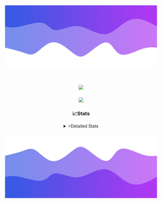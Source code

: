 ![Header](./header.png)
<div align="center">

<h1 align="center">
  <a href="https://git.io/typing-svg">
    <img src="https://readme-typing-svg.herokuapp.com/?lines=Hello,+There!+%F0%9F%91%8B;This+is+chicho.;Owner+on+Ocean;&center=true&size=25">
  </a>
</h1>
  
<p align="center">
  <img src="https://lanyard.cnrad.dev/api/852683595378196480" />
</p>

### 📈Stats
<details>
    <summary> ⚡Detailed Stats</summary>
    <br/>

<!--START_SECTION:waka-->
![Code Time](http://img.shields.io/badge/Code%20Time-800%20hrs%2053%20mins-blue)

![Profile Views](http://img.shields.io/badge/Profile%20Views-19-blue)

**🐱 My GitHub Data** 

> 📦 78.2 kB Used in GitHub's Storage 
 > 
> 🏆 29 Contributions in the Year 2024
 > 
> 🚫 Not Opted to Hire
 > 
> 📜 15 Public Repositories 
 > 
> 🔑 8 Private Repositories 
 > 
**I'm a Night 🦉** 

```text
🌞 Morning                23 commits          ██░░░░░░░░░░░░░░░░░░░░░░░   06.18 % 
🌆 Daytime                51 commits          ███░░░░░░░░░░░░░░░░░░░░░░   13.71 % 
🌃 Evening                162 commits         ███████████░░░░░░░░░░░░░░   43.55 % 
🌙 Night                  136 commits         █████████░░░░░░░░░░░░░░░░   36.56 % 
```
📅 **I'm Most Productive on Tuesday** 

```text
Monday                   24 commits          ██░░░░░░░░░░░░░░░░░░░░░░░   06.45 % 
Tuesday                  107 commits         ███████░░░░░░░░░░░░░░░░░░   28.76 % 
Wednesday                79 commits          █████░░░░░░░░░░░░░░░░░░░░   21.24 % 
Thursday                 59 commits          ████░░░░░░░░░░░░░░░░░░░░░   15.86 % 
Friday                   37 commits          ██░░░░░░░░░░░░░░░░░░░░░░░   09.95 % 
Saturday                 31 commits          ██░░░░░░░░░░░░░░░░░░░░░░░   08.33 % 
Sunday                   35 commits          ██░░░░░░░░░░░░░░░░░░░░░░░   09.41 % 
```


📊 **This Week I Spent My Time On** 

```text
🕑︎ Time Zone: America/Argentina/Buenos_Aires

💬 Programming Languages: 
TypeScript               44 mins             ███████████░░░░░░░░░░░░░░   44.71 % 
Astro                    24 mins             ██████░░░░░░░░░░░░░░░░░░░   24.56 % 
Python                   14 mins             ████░░░░░░░░░░░░░░░░░░░░░   14.88 % 
JavaScript               11 mins             ███░░░░░░░░░░░░░░░░░░░░░░   11.27 % 
Bash                     3 mins              █░░░░░░░░░░░░░░░░░░░░░░░░   03.25 % 

🔥 Editors: 
VS Code                  1 hr 40 mins        █████████████████████████   100.00 % 

🐱‍💻 Projects: 
ampararweb               1 hr 15 mins        ███████████████████░░░░░░   75.48 % 
Unknown Project          23 mins             ██████░░░░░░░░░░░░░░░░░░░   23.30 % 
dist                     1 min               ░░░░░░░░░░░░░░░░░░░░░░░░░   01.22 % 

💻 Operating System: 
Windows                  1 hr 31 mins        ███████████████████████░░   91.58 % 
Mac                      8 mins              ██░░░░░░░░░░░░░░░░░░░░░░░   08.42 % 
```

**I Mostly Code in JavaScript** 

```text
JavaScript               8 repos             ███████░░░░░░░░░░░░░░░░░░   26.67 % 
HTML                     7 repos             ██████░░░░░░░░░░░░░░░░░░░   23.33 % 
C#                       2 repos             ██░░░░░░░░░░░░░░░░░░░░░░░   06.67 % 
TypeScript               1 repo              █░░░░░░░░░░░░░░░░░░░░░░░░   03.33 % 
SCSS                     1 repo              █░░░░░░░░░░░░░░░░░░░░░░░░   03.33 % 
```




 Last Updated on 09/08/2024 02:35:18 UTC
<!--END_SECTION:waka-->
</details>

![Footer](./footer.png)
